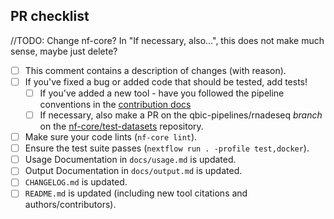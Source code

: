 <!--
# qbic-pipelines/rnadeseq pull request

Many thanks for contributing to qbic-pipelines/rnadeseq!

Please fill in the appropriate checklist below (delete whatever is not relevant).
These are the most common things requested on pull requests (PRs).

Remember that PRs should be made against the dev branch, unless you're preparing a pipeline release.

Learn more about contributing: [CONTRIBUTING.md](https://github.com/qbic-pipelines/rnadeseq/tree/master/.github/CONTRIBUTING.md)
-->
<!-- markdownlint-disable ul-indent -->

## PR checklist
//TODO: Change nf-core? In "If necessary, also...", this does not make much sense, maybe just delete?

- [ ] This comment contains a description of changes (with reason).
- [ ] If you've fixed a bug or added code that should be tested, add tests!
    - [ ] If you've added a new tool - have you followed the pipeline conventions in the [contribution docs](https://github.com/qbic-pipelines/rnadeseq/tree/master/.github/CONTRIBUTING.md)
    - [ ] If necessary, also make a PR on the qbic-pipelines/rnadeseq _branch_ on the [nf-core/test-datasets](https://github.com/nf-core/test-datasets) repository.
- [ ] Make sure your code lints (`nf-core lint`).
- [ ] Ensure the test suite passes (`nextflow run . -profile test,docker`).
- [ ] Usage Documentation in `docs/usage.md` is updated.
- [ ] Output Documentation in `docs/output.md` is updated.
- [ ] `CHANGELOG.md` is updated.
- [ ] `README.md` is updated (including new tool citations and authors/contributors).

